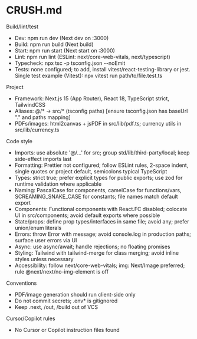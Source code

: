 # CRUSH.md

Build/lint/test
- Dev: npm run dev (Next dev on :3000)
- Build: npm run build (Next build)
- Start: npm run start (Next start on :3000)
- Lint: npm run lint (ESLint: next/core-web-vitals, next/typescript)
- Typecheck: npx tsc -p tsconfig.json --noEmit
- Tests: none configured; to add, install vitest/react-testing-library or jest. Single test example (Vitest): npx vitest run path/to/file.test.ts

Project
- Framework: Next.js 15 (App Router), React 18, TypeScript strict, TailwindCSS
- Aliases: @/* -> src/* (tsconfig paths) [ensure tsconfig.json has baseUrl "." and paths mapping]
- PDFs/images: html2canvas + jsPDF in src/lib/pdf.ts; currency utils in src/lib/currency.ts

Code style
- Imports: use absolute '@/...' for src; group std/lib/third-party/local; keep side-effect imports last
- Formatting: Prettier not configured; follow ESLint rules, 2-space indent, single quotes or project default, semicolons typical TypeScript
- Types: strict true; prefer explicit types for public exports; use zod for runtime validation where applicable
- Naming: PascalCase for components, camelCase for functions/vars, SCREAMING_SNAKE_CASE for constants; file names match default export
- Components: Functional components with React.FC disabled; colocate UI in src/components; avoid default exports where possible
- State/props: define prop types/interfaces in same file; avoid any; prefer union/enum literals
- Errors: throw Error with message; avoid console.log in production paths; surface user errors via UI
- Async: use async/await; handle rejections; no floating promises
- Styling: Tailwind with tailwind-merge for class merging; avoid inline styles unless necessary
- Accessibility: follow next/core-web-vitals; img: Next/Image preferred; rule @next/next/no-img-element is off

Conventions
- PDF/image generation should run client-side only
- Do not commit secrets; .env* is gitignored
- Keep .next, /out, /build out of VCS

Cursor/Copilot rules
- No Cursor or Copilot instruction files found

